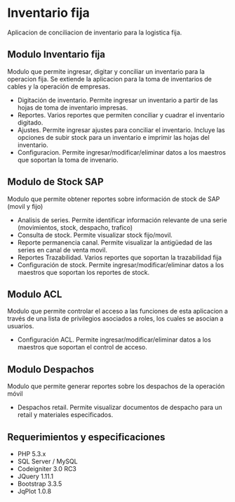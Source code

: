# Inventario fija

Aplicacion de conciliacion de inventario para la logistica fija.

## Modulo Inventario fija

Modulo que permite ingresar, digitar y conciliar un inventario para la operacion fija. Se extiende la aplicacion para la toma de inventarios de cables y la operación de empresas.

* Digitación de inventario. Permite ingresar un inventario a partir de las hojas de toma de inventario impresas.
* Reportes. Varios reportes que permiten conciliar y cuadrar el inventario digitado.
* Ajustes. Permite ingresar ajustes para conciliar el inventario. Incluye las opciones de subir stock para un inventario e imprimir las hojas del inventario.
* Configuracion. Permite ingresar/modificar/eliminar datos a los maestros que soportan la toma de invenario.

## Modulo de Stock SAP

Modulo que permite obtener reportes sobre información de stock de SAP (movil y fijo)

* Analisis de series. Permite identificar información relevante de una serie (movimientos, stock, despacho, trafico)
* Consulta de stock. Permite visualizar stock fijo/movil.
* Reporte permanencia canal. Permite visualizar la antigüedad de las series en canal de venta movil.
* Reportes Trazabilidad. Varios reportes que soportan la trazabilidad fija
* Configuración de stock. Permite ingresar/modificar/eliminar datos a los maestros que soportan los reportes de stock.

## Modulo ACL

Modulo que permite controlar el acceso a las funciones de esta aplicacion a través de una lista de privilegios asociados a roles, los cuales se asocian a usuarios.

* Configuración ACL. Permite ingresar/modificar/eliminar datos a los maestros que soportan el control de acceso.

## Modulo Despachos

Modulo que permite generar reportes sobre los despachos de la operación móvil

* Despachos retail. Permite visualizar documentos de despacho para un retail y materiales especificados.

## Requerimientos y especificaciones

* PHP 5.3.x
* SQL Server / MySQL
* Codeigniter 3.0 RC3
* JQuery 1.11.1
* Bootstrap 3.3.5
* JqPlot 1.0.8
